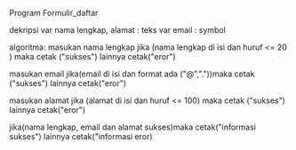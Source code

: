 Program Formulir_daftar

dekripsi
var nama lengkap, alamat : teks
var email : symbol

algoritma:
masukan nama lengkap
    jika (nama lengkap di isi dan huruf <= 20 ) maka
        cetak ("sukses")
       lainnya 
         cetak("eror")

masukan email
    jika(email di isi dan format ada ("@","."))maka
         cetak ("sukses")
     lainnya
          cetak("eror")                   

masukan alamat 
    jika (alamat di isi dan huruf <= 100) maka
          cetak ("sukses")
        lainnya
            cetak("eror")

   jika(nama lengkap, email dan alamat sukses)maka
          cetak("informasi sukses")
         lainnya 
            cetak("informasi eror)
          

